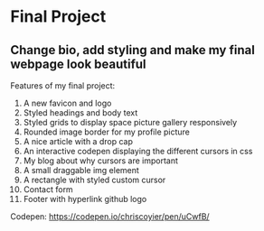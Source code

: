 # Final Project
## Change bio, add styling and make my final webpage look beautiful

Features of my final project:
1. A new favicon and logo
2. Styled headings and body text
3. Styled grids to display space picture gallery responsively
4. Rounded image border for my profile picture
5. A nice article with a drop cap
6. An interactive codepen displaying the different cursors in css
7. My blog about why cursors are important
8. A small draggable img element
9. A rectangle with styled custom cursor
10. Contact form
11. Footer with hyperlink github logo

Codepen: https://codepen.io/chriscoyier/pen/uCwfB/


